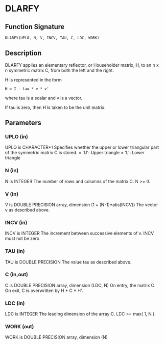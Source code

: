 # DLARFY

## Function Signature

```fortran
DLARFY(UPLO, N, V, INCV, TAU, C, LDC, WORK)
```

## Description


 DLARFY applies an elementary reflector, or Householder matrix, H,
 to an n x n symmetric matrix C, from both the left and the right.

 H is represented in the form

    H = I - tau * v * v'

 where  tau  is a scalar and  v  is a vector.

 If  tau  is  zero, then  H  is taken to be the unit matrix.

## Parameters

### UPLO (in)

UPLO is CHARACTER*1 Specifies whether the upper or lower triangular part of the symmetric matrix C is stored. = 'U': Upper triangle = 'L': Lower triangle

### N (in)

N is INTEGER The number of rows and columns of the matrix C. N >= 0.

### V (in)

V is DOUBLE PRECISION array, dimension (1 + (N-1)*abs(INCV)) The vector v as described above.

### INCV (in)

INCV is INTEGER The increment between successive elements of v. INCV must not be zero.

### TAU (in)

TAU is DOUBLE PRECISION The value tau as described above.

### C (in,out)

C is DOUBLE PRECISION array, dimension (LDC, N) On entry, the matrix C. On exit, C is overwritten by H * C * H'.

### LDC (in)

LDC is INTEGER The leading dimension of the array C. LDC >= max( 1, N ).

### WORK (out)

WORK is DOUBLE PRECISION array, dimension (N)

